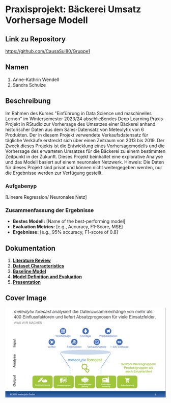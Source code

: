 # Praxisprojekt: Bäckerei Umsatz Vorhersage Modell

## Link zu Repository

https://github.com/CausaSui80/Gruppe1

## Namen

1. Anne-Kathrin Wendell
2. Sandra Schulze
   
## Beschreibung

Im Rahmen des Kurses "Einführung in Data Science und maschinelles Lernen" im Wintersemester 2023/24 abschließendes Deep Learning Praxis-Projekt in RStudio zur Vorhersage des Umsatzes einer Bäckerei anhand historischer Daten aus dem Sales-Datensatz von Meteolytix von 6 Produkten. Der in diesem Projekt verwendete Verkaufsdatensatz für tägliche Verkäufe erstreckt sich über einen Zeitraum von 2013 bis 2019. Der Zweck dieses Projekts ist die Entwicklung eines Vorhersagemodells und die Vorhersage des erwarteten Umsatzes für die Bäckerei zu einem bestimmten Zeitpunkt in der Zukunft. Dieses Projekt beinhaltet eine explorative Analyse und das Modell basiert auf einem neuronalen Netzwerk. Hinweis: Die Daten für dieses Projekt sind privat und können nicht weitergegeben werden, nur die Ergebnisse werden zur Verfügung gestellt.

### Aufgabenyp

[Lineare Regression/ Neuronales Netz]

### Zusammenfassung der Ergebnisse

- **Bestes Modell:** [Name of the best-performing model]
- **Evaluation Metrics:** [e.g., Accuracy, F1-Score, MSE]
- **Ergebnisse:** [e.g., 95% accuracy, F1-score of 0.8]

## Dokumentation

1. **[Literature Review](0_LiteratureReview/README.md)**
2. **[Dataset Characteristics](1_DatasetCharacteristics/exploratory_data_analysis.ipynb)**
3. **[Baseline Model](2_BaselineModel/baseline_model.ipynb)**
4. **[Model Definition and Evaluation](3_Model/model_definition_evaluation)**
5. **[Presentation](4_Presentation/README.md)**

## Cover Image

![Project Cover Image](CoverImage/cover_image.png)
